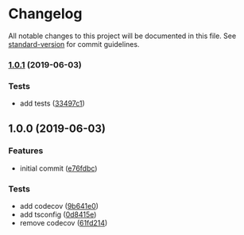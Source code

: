 # Changelog

All notable changes to this project will be documented in this file. See [standard-version](https://github.com/conventional-changelog/standard-version) for commit guidelines.

### [1.0.1](https://gitlab.com/m03geek/fastify-rbac/compare/v1.0.0...v1.0.1) (2019-06-03)


### Tests

* add tests ([33497c1](https://gitlab.com/m03geek/fastify-rbac/commit/33497c1))



## 1.0.0 (2019-06-03)


### Features

* initial commit ([e76fdbc](https://gitlab.com/m03geek/fastify-rbac/commit/e76fdbc))


### Tests

* add codecov ([9b641e0](https://gitlab.com/m03geek/fastify-rbac/commit/9b641e0))
* add tsconfig ([0d8415e](https://gitlab.com/m03geek/fastify-rbac/commit/0d8415e))
* remove codecov ([61fd214](https://gitlab.com/m03geek/fastify-rbac/commit/61fd214))
